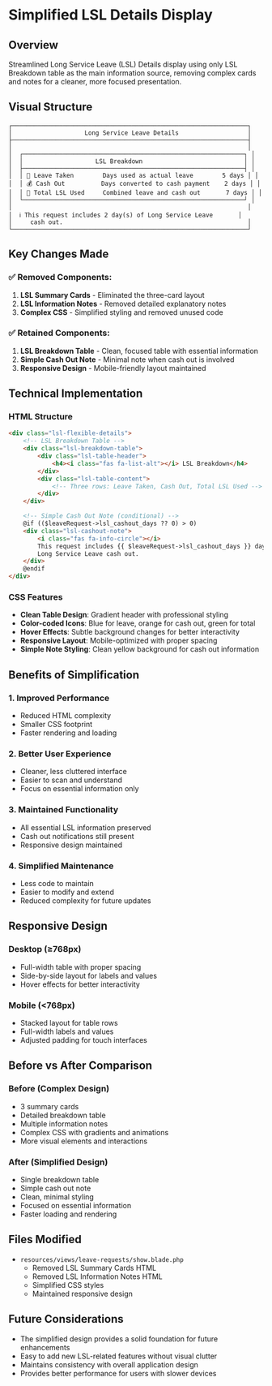 # Simplified LSL Details Display

## Overview

Streamlined Long Service Leave (LSL) Details display using only LSL Breakdown table as the main information source, removing complex cards and notes for a cleaner, more focused presentation.

## Visual Structure

```
┌─────────────────────────────────────────────────────────────────┐
│                    Long Service Leave Details                   │
├─────────────────────────────────────────────────────────────────┤
│                                                                 │
│  ┌─────────────────────────────────────────────────────────────┐ │
│  │                    LSL Breakdown                            │ │
│  ├─────────────────────────────────────────────────────────────┤ │
│  │ 📅 Leave Taken        Days used as actual leave        5 days │ │
│  │ 💰 Cash Out          Days converted to cash payment    2 days │ │
│  │ 🧮 Total LSL Used     Combined leave and cash out       7 days │ │
│  └─────────────────────────────────────────────────────────────┘ │
│                                                                 │
│  ℹ️ This request includes 2 day(s) of Long Service Leave       │
│     cash out.                                                   │
└─────────────────────────────────────────────────────────────────┘
```

## Key Changes Made

### ✅ **Removed Components:**

1. **LSL Summary Cards** - Eliminated the three-card layout
2. **LSL Information Notes** - Removed detailed explanatory notes
3. **Complex CSS** - Simplified styling and removed unused code

### ✅ **Retained Components:**

1. **LSL Breakdown Table** - Clean, focused table with essential information
2. **Simple Cash Out Note** - Minimal note when cash out is involved
3. **Responsive Design** - Mobile-friendly layout maintained

## Technical Implementation

### HTML Structure

```html
<div class="lsl-flexible-details">
    <!-- LSL Breakdown Table -->
    <div class="lsl-breakdown-table">
        <div class="lsl-table-header">
            <h4><i class="fas fa-list-alt"></i> LSL Breakdown</h4>
        </div>
        <div class="lsl-table-content">
            <!-- Three rows: Leave Taken, Cash Out, Total LSL Used -->
        </div>
    </div>

    <!-- Simple Cash Out Note (conditional) -->
    @if (($leaveRequest->lsl_cashout_days ?? 0) > 0)
    <div class="lsl-cashout-note">
        <i class="fas fa-info-circle"></i>
        This request includes {{ $leaveRequest->lsl_cashout_days }} day(s) of
        Long Service Leave cash out.
    </div>
    @endif
</div>
```

### CSS Features

-   **Clean Table Design**: Gradient header with professional styling
-   **Color-coded Icons**: Blue for leave, orange for cash out, green for total
-   **Hover Effects**: Subtle background changes for better interactivity
-   **Responsive Layout**: Mobile-optimized with proper spacing
-   **Simple Note Styling**: Clean yellow background for cash out information

## Benefits of Simplification

### 1. **Improved Performance**

-   Reduced HTML complexity
-   Smaller CSS footprint
-   Faster rendering and loading

### 2. **Better User Experience**

-   Cleaner, less cluttered interface
-   Easier to scan and understand
-   Focus on essential information only

### 3. **Maintained Functionality**

-   All essential LSL information preserved
-   Cash out notifications still present
-   Responsive design maintained

### 4. **Simplified Maintenance**

-   Less code to maintain
-   Easier to modify and extend
-   Reduced complexity for future updates

## Responsive Design

### Desktop (≥768px)

-   Full-width table with proper spacing
-   Side-by-side layout for labels and values
-   Hover effects for better interactivity

### Mobile (<768px)

-   Stacked layout for table rows
-   Full-width labels and values
-   Adjusted padding for touch interfaces

## Before vs After Comparison

### Before (Complex Design)

-   3 summary cards
-   Detailed breakdown table
-   Multiple information notes
-   Complex CSS with gradients and animations
-   More visual elements and interactions

### After (Simplified Design)

-   Single breakdown table
-   Simple cash out note
-   Clean, minimal styling
-   Focused on essential information
-   Faster loading and rendering

## Files Modified

-   `resources/views/leave-requests/show.blade.php`
    -   Removed LSL Summary Cards HTML
    -   Removed LSL Information Notes HTML
    -   Simplified CSS styles
    -   Maintained responsive design

## Future Considerations

-   The simplified design provides a solid foundation for future enhancements
-   Easy to add new LSL-related features without visual clutter
-   Maintains consistency with overall application design
-   Provides better performance for users with slower devices
